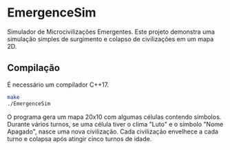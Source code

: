 # EmergenceSim

Simulador de Microcivilizações Emergentes. Este projeto demonstra uma 
simulação simples de surgimento e colapso de civilizações em um mapa 2D.

## Compilação

É necessário um compilador C++17.

```bash
make
./EmergenceSim
```

O programa gera um mapa 20x10 com algumas células contendo símbolos.
Durante vários turnos, se uma célula tiver o clima "Luto" e o símbolo
"Nome Apagado", nasce uma nova civilização. Cada civilização envelhece a
cada turno e colapsa após atingir cinco turnos de idade.
